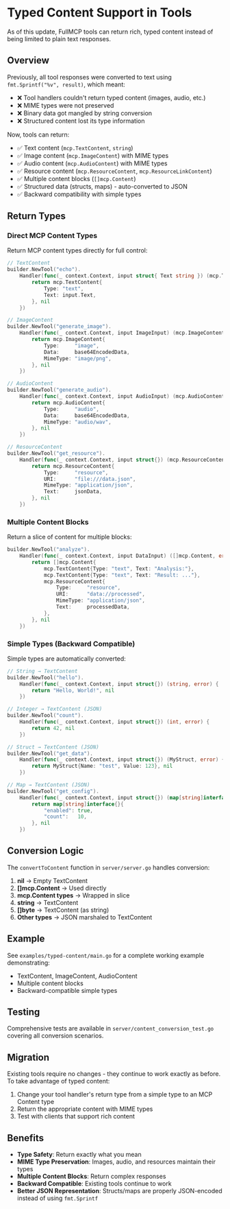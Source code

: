 # Typed Content Support in Tools

As of this update, FullMCP tools can return rich, typed content instead of being limited to plain text responses.

## Overview

Previously, all tool responses were converted to text using `fmt.Sprintf("%v", result)`, which meant:
- ❌ Tool handlers couldn't return typed content (images, audio, etc.)
- ❌ MIME types were not preserved
- ❌ Binary data got mangled by string conversion
- ❌ Structured content lost its type information

Now, tools can return:
- ✅ Text content (`mcp.TextContent`, `string`)
- ✅ Image content (`mcp.ImageContent`) with MIME types
- ✅ Audio content (`mcp.AudioContent`) with MIME types
- ✅ Resource content (`mcp.ResourceContent`, `mcp.ResourceLinkContent`)
- ✅ Multiple content blocks (`[]mcp.Content`)
- ✅ Structured data (structs, maps) - auto-converted to JSON
- ✅ Backward compatibility with simple types

## Return Types

### Direct MCP Content Types

Return MCP content types directly for full control:

```go
// TextContent
builder.NewTool("echo").
    Handler(func(_ context.Context, input struct{ Text string }) (mcp.TextContent, error) {
        return mcp.TextContent{
            Type: "text",
            Text: input.Text,
        }, nil
    })

// ImageContent
builder.NewTool("generate_image").
    Handler(func(_ context.Context, input ImageInput) (mcp.ImageContent, error) {
        return mcp.ImageContent{
            Type:     "image",
            Data:     base64EncodedData,
            MimeType: "image/png",
        }, nil
    })

// AudioContent
builder.NewTool("generate_audio").
    Handler(func(_ context.Context, input AudioInput) (mcp.AudioContent, error) {
        return mcp.AudioContent{
            Type:     "audio",
            Data:     base64EncodedData,
            MimeType: "audio/wav",
        }, nil
    })

// ResourceContent
builder.NewTool("get_resource").
    Handler(func(_ context.Context, input struct{}) (mcp.ResourceContent, error) {
        return mcp.ResourceContent{
            Type:     "resource",
            URI:      "file:///data.json",
            MimeType: "application/json",
            Text:     jsonData,
        }, nil
    })
```

### Multiple Content Blocks

Return a slice of content for multiple blocks:

```go
builder.NewTool("analyze").
    Handler(func(_ context.Context, input DataInput) ([]mcp.Content, error) {
        return []mcp.Content{
            mcp.TextContent{Type: "text", Text: "Analysis:"},
            mcp.TextContent{Type: "text", Text: "Result: ..."},
            mcp.ResourceContent{
                Type:     "resource",
                URI:      "data://processed",
                MimeType: "application/json",
                Text:     processedData,
            },
        }, nil
    })
```

### Simple Types (Backward Compatible)

Simple types are automatically converted:

```go
// String → TextContent
builder.NewTool("hello").
    Handler(func(_ context.Context, input struct{}) (string, error) {
        return "Hello, World!", nil
    })

// Integer → TextContent (JSON)
builder.NewTool("count").
    Handler(func(_ context.Context, input struct{}) (int, error) {
        return 42, nil
    })

// Struct → TextContent (JSON)
builder.NewTool("get_data").
    Handler(func(_ context.Context, input struct{}) (MyStruct, error) {
        return MyStruct{Name: "test", Value: 123}, nil
    })

// Map → TextContent (JSON)
builder.NewTool("get_config").
    Handler(func(_ context.Context, input struct{}) (map[string]interface{}, error) {
        return map[string]interface{}{
            "enabled": true,
            "count":   10,
        }, nil
    })
```

## Conversion Logic

The `convertToContent` function in `server/server.go` handles conversion:

1. **nil** → Empty TextContent
2. **[]mcp.Content** → Used directly
3. **mcp.Content types** → Wrapped in slice
4. **string** → TextContent
5. **[]byte** → TextContent (as string)
6. **Other types** → JSON marshaled to TextContent

## Example

See `examples/typed-content/main.go` for a complete working example demonstrating:
- TextContent, ImageContent, AudioContent
- Multiple content blocks
- Backward-compatible simple types

## Testing

Comprehensive tests are available in `server/content_conversion_test.go` covering all conversion scenarios.

## Migration

Existing tools require no changes - they continue to work exactly as before. To take advantage of typed content:

1. Change your tool handler's return type from a simple type to an MCP Content type
2. Return the appropriate content with MIME types
3. Test with clients that support rich content

## Benefits

- **Type Safety**: Return exactly what you mean
- **MIME Type Preservation**: Images, audio, and resources maintain their types
- **Multiple Content Blocks**: Return complex responses
- **Backward Compatible**: Existing tools continue to work
- **Better JSON Representation**: Structs/maps are properly JSON-encoded instead of using `fmt.Sprintf`
